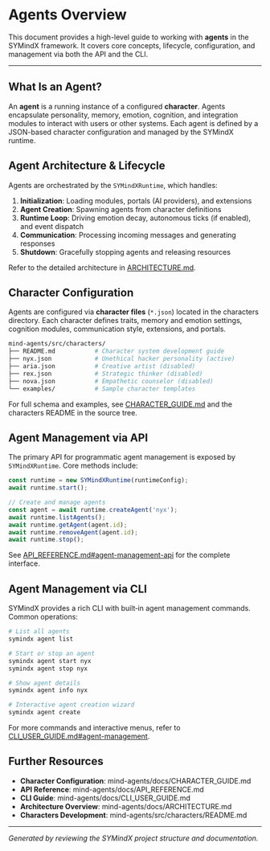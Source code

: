 # Agents Overview

This document provides a high-level guide to working with **agents** in the SYMindX framework. It covers core concepts, lifecycle, configuration, and management via both the API and the CLI.

---

## What Is an Agent?

An **agent** is a running instance of a configured **character**. Agents encapsulate personality, memory, emotion, cognition, and integration modules to interact with users or other systems. Each agent is defined by a JSON-based character configuration and managed by the SYMindX runtime.

## Agent Architecture & Lifecycle

Agents are orchestrated by the `SYMindXRuntime`, which handles:

1. **Initialization**: Loading modules, portals (AI providers), and extensions
2. **Agent Creation**: Spawning agents from character definitions
3. **Runtime Loop**: Driving emotion decay, autonomous ticks (if enabled), and event dispatch
4. **Communication**: Processing incoming messages and generating responses
5. **Shutdown**: Gracefully stopping agents and releasing resources

Refer to the detailed architecture in [ARCHITECTURE.md](mind-agents/docs/ARCHITECTURE.md).

## Character Configuration

Agents are configured via **character files** (`*.json`) located in the characters directory. Each character defines traits, memory and emotion settings, cognition modules, communication style, extensions, and portals.

```bash
mind-agents/src/characters/
├── README.md           # Character system development guide
├── nyx.json            # Unethical hacker personality (active)
├── aria.json           # Creative artist (disabled)
├── rex.json            # Strategic thinker (disabled)
├── nova.json           # Empathetic counselor (disabled)
└── examples/           # Sample character templates
```

For full schema and examples, see [CHARACTER_GUIDE.md](mind-agents/docs/CHARACTER_GUIDE.md) and the characters README in the source tree.

## Agent Management via API

The primary API for programmatic agent management is exposed by `SYMindXRuntime`. Core methods include:

```typescript
const runtime = new SYMindXRuntime(runtimeConfig);
await runtime.start();

// Create and manage agents
const agent = await runtime.createAgent('nyx');
await runtime.listAgents();
await runtime.getAgent(agent.id);
await runtime.removeAgent(agent.id);
await runtime.stop();
```

See [API_REFERENCE.md#agent-management-api](mind-agents/docs/API_REFERENCE.md#agent-management-api) for the complete interface.

## Agent Management via CLI

SYMindX provides a rich CLI with built‑in agent management commands. Common operations:

```bash
# List all agents
symindx agent list

# Start or stop an agent
symindx agent start nyx
symindx agent stop nyx

# Show agent details
symindx agent info nyx

# Interactive agent creation wizard
symindx agent create
```

For more commands and interactive menus, refer to [CLI_USER_GUIDE.md#agent-management](mind-agents/docs/CLI_USER_GUIDE.md#agent-management).

## Further Resources

- **Character Configuration**: mind-agents/docs/CHARACTER_GUIDE.md
- **API Reference**: mind-agents/docs/API_REFERENCE.md
- **CLI Guide**: mind-agents/docs/CLI_USER_GUIDE.md
- **Architecture Overview**: mind-agents/docs/ARCHITECTURE.md
- **Characters Development**: mind-agents/src/characters/README.md

---

*Generated by reviewing the SYMindX project structure and documentation.*
